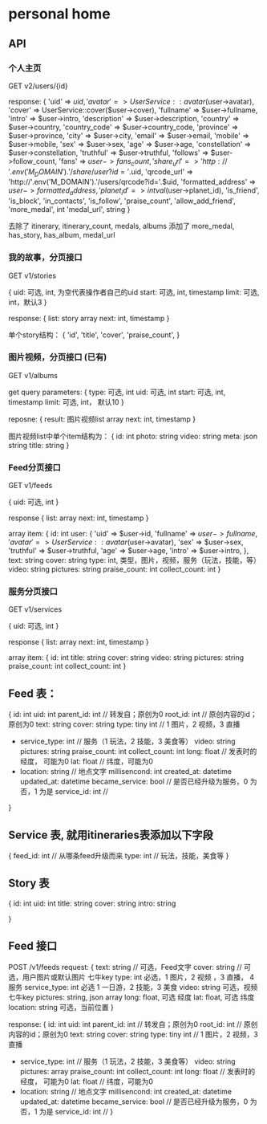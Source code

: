 # personal home

## API

### 个人主页
GET v2/users/{id}

response:
{
	'uid' => $uid,
    'avatar' => UserService::avatar($user->avatar),
    'cover' => UserService::cover($user->cover),
    'fullname' => $user->fullname,
    'intro' => $user->intro,
    'description' => $user->description,
    'country' => $user->country,
    'country_code' => $user->country_code,
    'province' => $user->province,
    'city' => $user->city,
    'email' => $user->email,
    'mobile' => $user->mobile,
    'sex' => $user->sex,
    'age' => $user->age,
    'constellation' => $user->constellation,
    'truthful' => $user->truthful,
    'follows' => $user->follow_count,
    'fans' => $user->fans_count,
    'share_url' => 'http://'.env('M_DOMAIN').'/share/user?id='.$uid,
    'qrcode_url' => 'http://'.env('M_DOMAIN').'/users/qrcode?id='.$uid,
    'formatted_address' => $user->formatted_address,
    'planet_id' => intval($user->planet_id),
    'is_friend',
    'is_block',
    'in_contacts',
    'is_follow',
    'praise_count',
    'allow_add_friend',
	'more_medal', int
	'medal_url', string
}

去除了 itinerary, itinerary_count, medals, albums
添加了 more_medal, has_story, has_album, medal_url

### 我的故事，分页接口
GET v1/stories

{
	uid: 可选, int, 为空代表操作者自己的uid
	start: 可选, int, timestamp
	limit: 可选, int，默认3
}

response:
{
	list: story array
	next: int, timestamp
}

单个story结构：
{
	'id',
	'title',
	'cover',
	'praise_count',
}

### 图片视频，分页接口 (已有)
GET v1/albums

get query parameters:
{
	type: 可选, int
	uid: 可选, int
	start: 可选, int, timestamp
	limit: 可选, int， 默认10
}

reposne:
{
	result: 图片视频list array
	next: int, timestamp
}

图片视频list中单个item结构为：
{
	id: int
	photo: string
	video: string
	meta: json string
	title: string
}

### Feed分页接口

GET v1/feeds

{
	uid: 可选, int
}

response
{
	list: array
	next: int, timestamp
}

array item:
{
	id: int
	user: {
		'uid' => $user->id,
        'fullname' => $user->fullname,
        'avatar' => UserService::avatar($user->avatar),
        'sex' => $user->sex,
        'truthful' => $user->truthful,
        'age' => $user->age,
        'intro' => $user->intro,
	},
	text: string
	cover: string
	type: int, 类型，图片，视频，服务（玩法，技能，等）
 	video: string
	pictures: string
	praise_count: int
	collect_count: int
}

### 服务分页接口

GET v1/services

{
	uid: 可选, int
}

response
{
	list: array
	next: int, timestamp
}

array item:
{
	id: int
	title: string
	cover: string
	video: string
	pictures: string
	praise_count: int
	collect_count: int
}


## Feed 表：
{
	id: int
	uid: int
	parent_id: int // 转发自；原创为0
	root_id: int // 原创内容的id；原创为0
	text: string
	cover: string
	type: tiny int // 1 图片，2 视频，3 直播
*	service_type: int // 服务（1 玩法，2 技能，3 美食等）
	video: string
	pictures: string
	praise_count: int
	collect_count: int
	long: float // 发表时的经度， 可能为0
	lat: float // 纬度，可能为0
*	location: string // 地点文字
	millisencond: int
	created_at: datetime
	updated_at: datetime
	became_service: bool // 是否已经升级为服务，0 为否，1 为是
	service_id: int //

}

## Service 表, 就用itineraries表添加以下字段
{
	feed_id: int // 从哪条feed升级而来
	type: int // 玩法，技能，美食等
}

## Story 表
{
	id: int
	uid: int
	title: string
	cover: string
	intro: string

}

## Feed 接口

POST /v1/feeds
request:
{
	text: string // 可选，Feed文字
	cover: string // 可选，用户图片或默认图片 七牛key
	type: int 必选，1 图片，2 视频 ，3 直播， 4 服务
	service_type: int 必选 1 一日游，2 技能，3 美食
	video: string 可选，视频 七牛key
	pictures: string, json array
	long: float, 可选 经度
	lat: float, 可选 纬度
	location: string 可选，当前位置
}

response:
{
	id: int
	uid: int
	parent_id: int // 转发自；原创为0
	root_id: int // 原创内容的id；原创为0
	text: string
	cover: string
	type: tiny int // 1 图片，2 视频，3 直播
*	service_type: int // 服务（1 玩法，2 技能，3 美食等）
	video: string
	pictures: array 
	praise_count: int
	collect_count: int
	long: float // 发表时的经度， 可能为0
	lat: float // 纬度，可能为0
*	location: string // 地点文字
	millisencond: int
	created_at: datetime
	updated_at: datetime
	became_service: bool // 是否已经升级为服务，0 为否，1 为是
	service_id: int //
}
